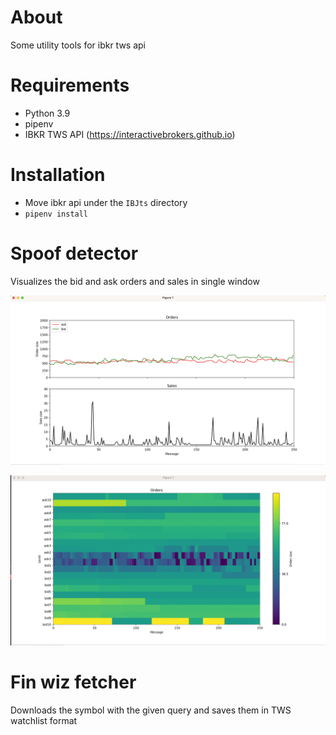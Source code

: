 # About

Some utility tools for ibkr tws api

# Requirements

- Python 3.9
- pipenv
- IBKR TWS API (https://interactivebrokers.github.io)


# Installation

- Move ibkr api under the `IBJts` directory
- `pipenv install`


# Spoof detector

Visualizes the bid and ask orders and sales in single window

![alt text](lineplot.png)

![alt text](heatmap.png)

# Fin wiz fetcher

Downloads the symbol with the given query and saves them in TWS watchlist format
